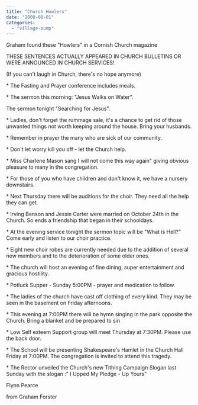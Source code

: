 ```yaml
---
title: "Church Howlers"
date: "2008-08-01"
categories: 
  - "village-pump"
---
```


Graham found these "Howlers" in a Cornish Church magazine

THESE SENTENCES ACTUALLY APPEARED IN CHURCH BULLETINS OR WERE ANNOUNCED IN CHURCH SERVICES!

(If you can't laugh in Church, there's no hope anymore)

\* The Fasting and Prayer conference includes meals.

\* The sermon this morning: "Jesus Walks on Water".

The sermon tonight "Searching for Jesus".

\* Ladies, don't forget the rummage sale, it's a chance to get rid of those unwanted things not worth keeping around the house. Bring your husbands.

\* Remember in prayer the many who are sick of our community.

\* Don't let worry kill you off - let the Church help.

\* Miss Charlene Mason sang I will not come this way again" giving obvious pleasure to many in the congregation.

\* For those of you who have children and don't know it, we have a nursery downstairs.

\* Next Thursday there will be auditions for the choir. They need all the help they can get.

\* Irving Benson and Jessie Carter were married on October 24th in the Church. So ends a friendship that began in their schooldays.

\* At the evening service tonight the sermon topic will be "What is Hell?" Come early and listen to our choir practice.

\* Eight new choir robes are currently needed due to the addition of several new members and to the deterioration of some older ones.

\* The church will host an evening of fine dining, super entertainment and gracious hostility.

\* Potluck Supper - Sunday 5:00PM - prayer and medication to follow.

\* The ladies of the church have cast off clothing of every kind. They may be seen in the basement on Friday afternoons.

\* This evening at 7:00PM there will be hymn singing in the park opposite the Church. Bring a blanket and be prepared to sin

\* Low Self esteem Support group will meet Thursday at 7:30PM. Please use the back door.

\* The School will be presenting Shakespeare's Hamlet in the Church Hall Friday at 7:00PM. The congregation is invited to attend this tragedy.

\* The Rector unveiled the Church's new Tithing Campaign Slogan last Sunday with the slogan :" I Upped My Pledge - Up Yours"

Flynn Pearce

from Graham Forster
